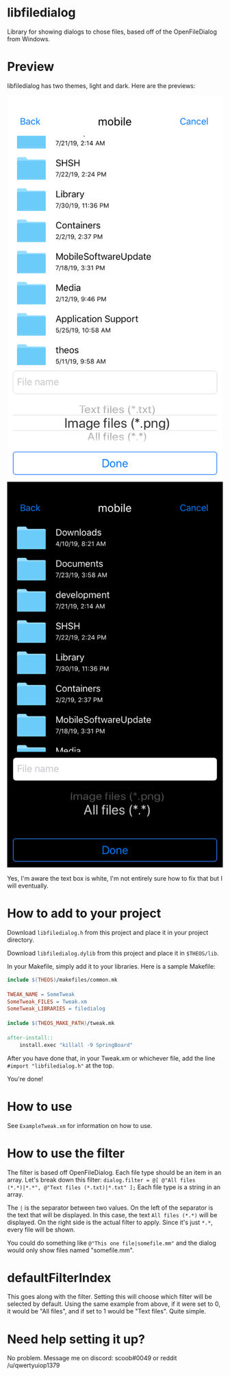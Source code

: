 # libfiledialog

Library for showing dialogs to chose files, based off of the OpenFileDialog from Windows.

# Preview

libfiledialog has two themes, light and dark. Here are the previews:

![Light theme](https://raw.githubusercontent.com/qwertyuiop1379/libfiledialog/master/Assets/light.png) ![Dark theme](https://raw.githubusercontent.com/qwertyuiop1379/libfiledialog/master/Assets/dark.png)

Yes, I'm aware the text box is white, I'm not entirely sure how to fix that but I will eventually.

# How to add to your project

Download `libfiledialog.h` from this project and place it in your project directory.

Download `libfiledialog.dylib` from this project and place it in `$THEOS/lib`.

In your Makefile, simply add it to your libraries. Here is a sample Makefile:

```makefile
include $(THEOS)/makefiles/common.mk

TWEAK_NAME = SomeTweak
SomeTweak_FILES = Tweak.xm
SomeTweak_LIBRARIES = filedialog

include $(THEOS_MAKE_PATH)/tweak.mk

after-install::
    install.exec "killall -9 SpringBoard"
```
      
After you have done that, in your Tweak.xm or whichever file, add the line `#import "libfiledialog.h"` at the top.

You're done!

# How to use

See `ExampleTweak.xm` for information on how to use.

# How to use the filter

The filter is based off OpenFileDialog. Each file type should be an item in an array. Let's break down this filter:
`dialog.filter = @[ @"All files (*.*)|*.*", @"Text files (*.txt)|*.txt" ];`
Each file type is a string in an array.

The `|` is the separator between two values. On the left of the separator is the text that will be displayed. In this case, the text `All files (*.*)` will be displayed. On the right side is the actual filter to apply. Since it's just `*.*`, every file will be shown.

You could do something like `@"This one file|somefile.mm"` and the dialog would only show files named "somefile.mm".

# defaultFilterIndex

This goes along with the filter. Setting this will choose which filter will be selected by default. Using the same example from above, if it were set to 0, it would be "All files", and if set to 1 would be "Text files". Quite simple.

# Need help setting it up?

No problem. Message me on discord: scoob#0049 or reddit /u/qwertyuiop1379
